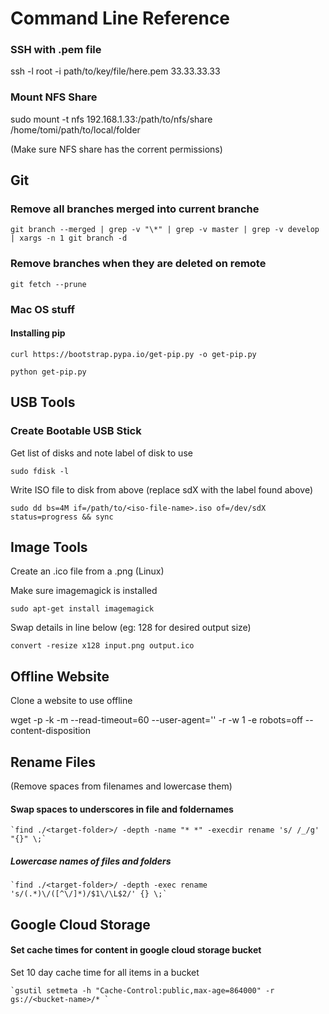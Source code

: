# Command Line Reference


### SSH with .pem file

ssh -l root -i path/to/key/file/here.pem 33.33.33.33

### Mount NFS Share

sudo mount -t nfs 192.168.1.33:/path/to/nfs/share /home/tomi/path/to/local/folder

(Make sure NFS share has the corrent permissions)

## Git

### Remove all branches merged into current branche

    git branch --merged | grep -v "\*" | grep -v master | grep -v develop | xargs -n 1 git branch -d
    
### Remove branches when they are deleted on remote

    git fetch --prune

### Mac OS stuff

#### Installing pip

    curl https://bootstrap.pypa.io/get-pip.py -o get-pip.py
    
    python get-pip.py
    
    
## USB Tools

### Create Bootable USB Stick

Get list of disks and note label of disk to use
    
    sudo fdisk -l
    
Write ISO file to disk from above (replace sdX with the label found above)

    sudo dd bs=4M if=/path/to/<iso-file-name>.iso of=/dev/sdX status=progress && sync 
    
    
## Image Tools

Create an .ico file from a .png (Linux)

Make sure imagemagick is installed 

    sudo apt-get install imagemagick
    
Swap details in line below (eg: 128 for desired output size)    

    convert -resize x128 input.png output.ico
    
    
## Offline Website

Clone a website to use offline

wget -p -k -m --read-timeout=60 --user-agent='<user-agent>' -r -w 1 -e robots=off --content-disposition <website-url>


## Rename Files

(Remove spaces from filenames and lowercase them)

#### Swap spaces to underscores in file and foldernames

    `find ./<target-folder>/ -depth -name "* *" -execdir rename 's/ /_/g' "{}" \;`

##### Lowercase names of files and folders

    `find ./<target-folder>/ -depth -exec rename 's/(.*)\/([^\/]*)/$1\/\L$2/' {} \;`


## Google Cloud Storage

#### Set cache times for content in google cloud storage bucket

Set 10 day cache time for all items in a bucket

    `gsutil setmeta -h "Cache-Control:public,max-age=864000" -r gs://<bucket-name>/* `
